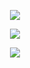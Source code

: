 <p align="center">
  <img src="https://github-readme-stats.vercel.app/api?username=hellodda&show_icons=true&theme=blueberry&hide_title=true&card_width=550" />
</p>

<p align="center">
  <img src="https://streak-stats.demolab.com?user=hellodda&theme=blueberry&card_width=550" />
</p>

<p align="center">
  <img src="https://github-readme-stats.vercel.app/api/top-langs/?username=hellodda&layout=compact&theme=blueberry&card_width=550" />
</p>
